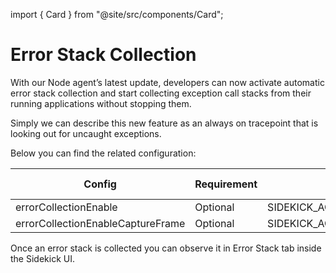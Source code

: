 import { Card } from "@site/src/components/Card";


# Error Stack Collection

With our Node agent’s latest update, developers can now activate automatic error stack collection and start collecting exception call stacks from their running applications without stopping them.

Simply we can describe this new feature as an always on tracepoint that is looking out for uncaught exceptions.&#x20;



Below you can find the related configuration:

| Config                            | Requirement | Environment Variable                               | Default Value |
| --------------------------------- | ----------- | -------------------------------------------------- | ------------- |
| errorCollectionEnable             | Optional    | SIDEKICK\_AGENT\_ERROR\_COLLECTION\_ENABLE         | false         |
| errorCollectionEnableCaptureFrame | Optional    | SIDEKICK\_AGENT\_ERROR\_COLLECTION\_CAPTURE\_FRAME | false         |

Once an error stack is collected you can observe it in Error Stack tab inside the Sidekick UI.



<div className="w-full cols-1">

<Card title="Capturing Exception Call Stacks in Python Applications with Sidekick" target="https://medium.com/runsidekick/capturing-exception-call-stacks-in-python-applications-with-sidekick-d4474374659" isNewWindow={true}>

</Card>


</div>